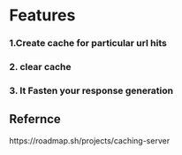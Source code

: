 <h1>Features</h1>
<h3>1.Create cache for particular url hits</h3>
<h3>2. clear cache</h3>
<h3>3. It Fasten your response generation</h3>

<h2>Refernce</h2>
<a>https://roadmap.sh/projects/caching-server</a>
